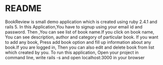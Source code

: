 # README
BookReview is small demo application which is created using ruby 2.4.1 and rails 5.
In this Application,You have to signup using your email id and password.
Then ,You can see list of book name.If you click on book name, You can see description, author and category of particular book.
If you want to add any book, Press add book option and fill up information about any book.If you are logged in, Then you can also edit and delete book from list which created by you.
To run this application, Open your project in command line, write rails -s and open localhost:3000 in your browser
